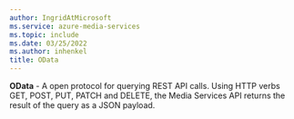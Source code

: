 ```yaml
---
author: IngridAtMicrosoft
ms.service: azure-media-services
ms.topic: include
ms.date: 03/25/2022
ms.author: inhenkel
title: OData
---
```


**OData** - A open protocol for querying REST API calls. Using HTTP verbs GET, POST, PUT, PATCH and DELETE, the Media Services API returns the result of the query as a JSON payload.
